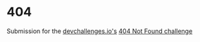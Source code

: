# 404

Submission for the [devchallenges.io's](devchallenges.io) [404 Not Found challenge](https://devchallenges.io/challenges/wBunSb7FPrIepJZAg0sY)
